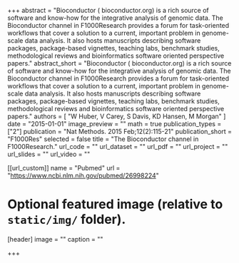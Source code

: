 +++
abstract = "Bioconductor ( bioconductor.org) is a rich source of software and know-how for the integrative analysis of genomic data. The Bioconductor channel in F1000Research provides a forum for task-oriented workflows that cover a solution to a current, important problem in genome-scale data analysis. It also hosts manuscripts describing software packages, package-based vignettes, teaching labs, benchmark studies, methodological reviews and bioinformatics software oriented perspective papers."
abstract_short = "Bioconductor ( bioconductor.org) is a rich source of software and know-how for the integrative analysis of genomic data. The Bioconductor channel in F1000Research provides a forum for task-oriented workflows that cover a solution to a current, important problem in genome-scale data analysis. It also hosts manuscripts describing software packages, package-based vignettes, teaching labs, benchmark studies, methodological reviews and bioinformatics software oriented perspective papers."
authors = [ "W Huber, V Carey, S Davis, KD Hansen, M Morgan"  ] 
date = "2015-01-01"
image_preview = ""
math = true
publication_types = ["2"] 
publication = "Nat Methods. 2015 Feb;12(2):115-21"
publication_short = "F1000Res"
selected = false
title = "The Bioconductor channel in F1000Research."
url_code = ""
url_dataset = ""
url_pdf = ""
url_project = ""
url_slides = ""
url_video = ""

[[url_custom]]
name = "Pubmed"
url = "https://www.ncbi.nlm.nih.gov/pubmed/26998224"

# Optional featured image (relative to `static/img/` folder).
[header]
image = ""
caption = ""

+++


